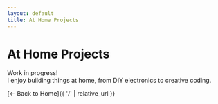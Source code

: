 ```yaml
---
layout: default
title: At Home Projects
---
```


# At Home Projects

Work in progress!  
I enjoy building things at home, from DIY electronics to creative coding.

[← Back to Home]{{ '/' | relative_url }}
